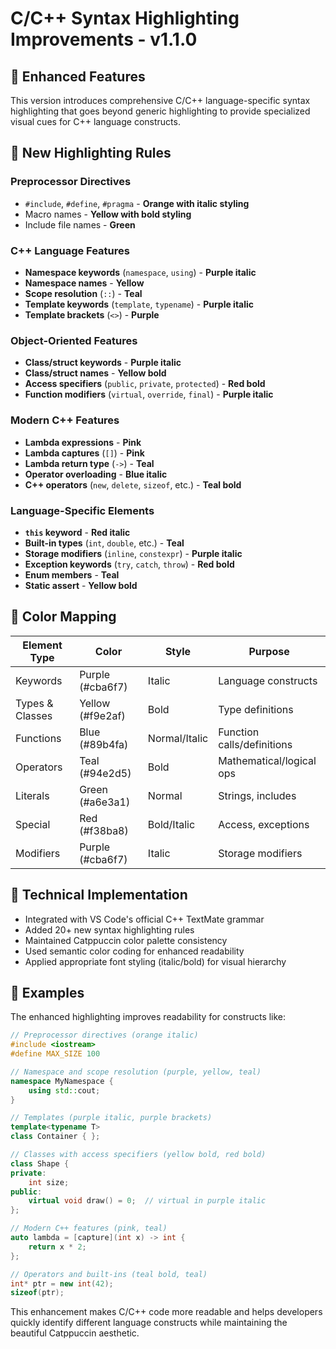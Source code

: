 # C/C++ Syntax Highlighting Improvements - v1.1.0

## 🎯 Enhanced Features

This version introduces comprehensive C/C++ language-specific syntax highlighting that goes beyond generic highlighting to provide specialized visual cues for C++ language constructs.

## 🔧 New Highlighting Rules

### Preprocessor Directives
- `#include`, `#define`, `#pragma` - **Orange with italic styling**
- Macro names - **Yellow with bold styling**
- Include file names - **Green**

### C++ Language Features
- **Namespace keywords** (`namespace`, `using`) - **Purple italic**
- **Namespace names** - **Yellow**
- **Scope resolution** (`::`) - **Teal**
- **Template keywords** (`template`, `typename`) - **Purple italic**
- **Template brackets** (`<>`) - **Purple**

### Object-Oriented Features
- **Class/struct keywords** - **Purple italic**
- **Class/struct names** - **Yellow bold**
- **Access specifiers** (`public`, `private`, `protected`) - **Red bold**
- **Function modifiers** (`virtual`, `override`, `final`) - **Purple italic**

### Modern C++ Features
- **Lambda expressions** - **Pink**
- **Lambda captures** (`[]`) - **Pink**
- **Lambda return type** (`->`) - **Teal**
- **Operator overloading** - **Blue italic**
- **C++ operators** (`new`, `delete`, `sizeof`, etc.) - **Teal bold**

### Language-Specific Elements
- **`this` keyword** - **Red italic**
- **Built-in types** (`int`, `double`, etc.) - **Teal**
- **Storage modifiers** (`inline`, `constexpr`) - **Purple italic**
- **Exception keywords** (`try`, `catch`, `throw`) - **Red bold**
- **Enum members** - **Teal**
- **Static assert** - **Yellow bold**

## 🎨 Color Mapping

| Element Type | Color | Style | Purpose |
|-------------|-------|-------|---------|
| Keywords | Purple (#cba6f7) | Italic | Language constructs |
| Types & Classes | Yellow (#f9e2af) | Bold | Type definitions |
| Functions | Blue (#89b4fa) | Normal/Italic | Function calls/definitions |
| Operators | Teal (#94e2d5) | Bold | Mathematical/logical ops |
| Literals | Green (#a6e3a1) | Normal | Strings, includes |
| Special | Red (#f38ba8) | Bold/Italic | Access, exceptions |
| Modifiers | Purple (#cba6f7) | Italic | Storage modifiers |

## 🚀 Technical Implementation

- Integrated with VS Code's official C++ TextMate grammar
- Added 20+ new syntax highlighting rules
- Maintained Catppuccin color palette consistency
- Used semantic color coding for enhanced readability
- Applied appropriate font styling (italic/bold) for visual hierarchy

## 📝 Examples

The enhanced highlighting improves readability for constructs like:

```cpp
// Preprocessor directives (orange italic)
#include <iostream>
#define MAX_SIZE 100

// Namespace and scope resolution (purple, yellow, teal)
namespace MyNamespace {
    using std::cout;
}

// Templates (purple italic, purple brackets)
template<typename T>
class Container { };

// Classes with access specifiers (yellow bold, red bold)
class Shape {
private:
    int size;
public:
    virtual void draw() = 0;  // virtual in purple italic
};

// Modern C++ features (pink, teal)
auto lambda = [capture](int x) -> int {
    return x * 2;
};

// Operators and built-ins (teal bold, teal)
int* ptr = new int(42);
sizeof(ptr);
```

This enhancement makes C/C++ code more readable and helps developers quickly identify different language constructs while maintaining the beautiful Catppuccin aesthetic.
